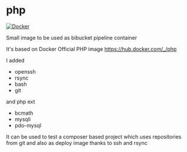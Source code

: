 # php
[![Docker](https://github.com/alar77/php-docker-image/actions/workflows/docker-publish.yml/badge.svg)](https://github.com/alar77/php-docker-image/actions/workflows/docker-publish.yml)

Small image to be used as bibucket pipeline container

It's based on Docker Official PHP image  https://hub.docker.com/_/php

I added
* openssh
* rsync
* bash
* git

and php ext

* bcmath
* mysqli
* pdo-mysql

It can be used to test a composer based project which uses repositories from git and also as deploy image thanks to ssh and rsync
